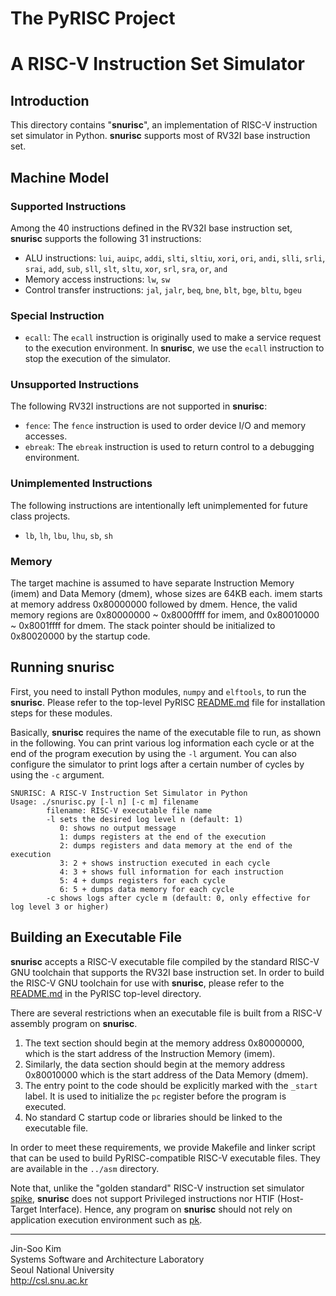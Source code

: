 # The PyRISC Project
# A RISC-V Instruction Set Simulator

## Introduction

This directory contains "__snurisc__", an implementation of RISC-V instruction set simulator in Python. __snurisc__ supports most of RV32I base instruction set.

## Machine Model

### Supported Instructions

Among the 40 instructions defined in the RV32I base instruction set, __snurisc__ supports the following 31 instructions:

* ALU instructions: `lui`, `auipc`, `addi`, `slti`, `sltiu`, `xori`, `ori`, `andi`, `slli`, `srli`, `srai`, `add`, `sub`, `sll`, `slt`, `sltu`, `xor`, `srl`, `sra`, `or`, `and`
* Memory access instructions: `lw`, `sw`
* Control transfer instructions: `jal`, `jalr`, `beq`, `bne`, `blt`, `bge`, `bltu`, `bgeu`

### Special Instruction

* `ecall`: The `ecall` instruction is originally used to make a service request to the execution environment. In __snurisc__, we use the `ecall` instruction to stop the execution of the simulator.

### Unsupported Instructions

The following RV32I instructions are not supported in __snurisc__:

* `fence`: The `fence` instruction is used to order device I/O and memory accesses.
* `ebreak`: The `ebreak` instruction is used to return control to a debugging environment.

### Unimplemented Instructions

The following instructions are intentionally left unimplemented for future class projects.

* `lb`, `lh`, `lbu`, `lhu`, `sb`, `sh`

### Memory

The target machine is assumed to have separate Instruction Memory (imem) and Data Memory (dmem), whose sizes are 64KB each. imem starts at memory address 0x80000000 followed by dmem. Hence, the valid memory regions are 0x80000000 ~ 0x8000ffff for imem, and 0x80010000 ~ 0x8001ffff for dmem. The stack pointer should be initialized to 0x80020000 by the startup code.

## Running __snurisc__

First, you need to install Python modules, `numpy` and `elftools`, to run the __snurisc__. Please refer to the top-level PyRISC [README.md](https://github.com/snu-csl/pyrisc/README.md) file for installation steps for these modules.

Basically, __snurisc__ requires the name of the executable file to run, as shown in the following. You can print various log information each cycle or at the end of the program execution by using the `-l` argument. You can also configure the simulator to print logs after a certain number of cycles by using the `-c` argument.

```
SNURISC: A RISC-V Instruction Set Simulator in Python
Usage: ./snurisc.py [-l n] [-c m] filename
        filename: RISC-V executable file name
        -l sets the desired log level n (default: 1)
           0: shows no output message
           1: dumps registers at the end of the execution
           2: dumps registers and data memory at the end of the execution
           3: 2 + shows instruction executed in each cycle
           4: 3 + shows full information for each instruction
           5: 4 + dumps registers for each cycle
           6: 5 + dumps data memory for each cycle
        -c shows logs after cycle m (default: 0, only effective for log level 3 or higher)
```

## Building an Executable File

__snurisc__ accepts a RISC-V executable file compiled by the standard RISC-V GNU toolchain that supports the RV32I base instruction set. In order to build the RISC-V GNU toolchain for use with __snurisc__, please refer to the [README.md](https://github.com/snu-csl/pyrisc/README.md) in the PyRISC top-level directory.

There are several restrictions when an executable file is built from a RISC-V assembly program on __snurisc__.
1. The text section should begin at the memory address 0x80000000, which is the start address of the Instruction Memory (imem).
2. Similarly, the data section should begin at the memory address 0x80010000 which is the start address of the Data Memory (dmem).
3. The entry point to the code should be explicitly marked with the `_start` label. It is used to initialize the `pc` register before the program is executed.
4. No standard C startup code or libraries should be linked to the executable file.

In order to meet these requirements, we provide Makefile and linker script that can be used to build PyRISC-compatible RISC-V executable files. They are available in the ``../asm`` directory.

Note that, unlike the "golden standard" RISC-V instruction set simulator [spike](https://github.com/riscv/riscv-isa-sim), __snurisc__ does not support Privileged instructions nor HTIF (Host-Target Interface). Hence, any program on __snurisc__ should not rely on application execution environment such as [pk](https://github.com/riscv/riscv-pk).


---
Jin-Soo Kim<br>
Systems Software and Architecture Laboratory<br>
Seoul National University<br>
http://csl.snu.ac.kr
